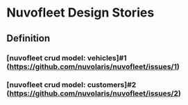 # Nuvofleet Design Stories
## Definition

###  [nuvofleet crud model: vehicles]#1 (https://github.com/nuvolaris/nuvofleet/issues/1)
###  [nuvofleet crud model: customers]#2 (https://github.com/nuvolaris/nuvofleet/issues/2)


